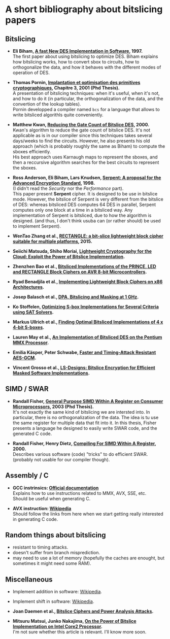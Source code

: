 # A short bibliography about bitslicing papers

## Bitslicing

- __Eli Biham, [A fast New DES Implementation in Software](http://www.cs.technion.ac.il/users/wwwb/cgi-bin/tr-get.cgi/1997/CS/CS0891.pdf), 1997.__  
  The first paper about using bitslicing to optimize DES. 
  Biham explains how bitslicing works, how to convert sbox to circuits, how to orthogonalize the data, and how it behaves with the different modes of operation of DES.
  
- __Thomas Pornin, [Implantation et optimisation des primitives cryptographiques](http://www.bolet.org/~pornin/2001-phd-pornin.pdf), Chapitre 3, 2001 (Phd Thesis).__  
  A presentation of bitslicing techniques: when it's useful, when it's not, and how to do it (in particular, the orthogonalization of the data, and the convertion of the lookup tables).  
  Pornin developped a compiler named `bcs` for a language that allows to write bitsliced algorithls quite conveniently.
  
- __Matthew Kwan, [Reducing the Gate Count of Bitslice DES](http://fgrieu.free.fr/Mattew%20Kwan%20-%20Reducing%20the%20Gate%20Count%20of%20Bitslice%20DES.pdf), 2000.__  
  Kwan's algorithm to reduce the gate count of bitslice DES. It's not applicable as is in our compiler since this techniques takes several days/weeks to find the circuits. However, he also presents his old approach (which is probably roughly the same as Biham) to compute the sboxes efficiently.  
  His best approach uses Karnaugh maps to represent the sboxes, and then a reccursive algorithm searches for the best circuits to represent the sboxes.  
  
- __Ross Anderson, Eli Biham, Lars Knudsen, [Serpent: A proposal for the Advanced Encryption Standard](http://www.cl.cam.ac.uk/~rja14/Papers/serpent.pdf), 1998.__  
  (I didn't read the *Security* nor the *Performance* part).  
  This paper present __Serpent__ cipher. It is designed to be use in bitslice mode. However, the bitslice of Serpent is very different from the bitslice of DES: whereas bitsliced DES computes 64 DES in parallel, Serpent computes only one block at a time in a bitsliced way. Any implementation of Serpent is bitsliced, due to how the algorithm is designed. (and thus, I don't think usuba can (or rather should) be used to implement Serpent).
  
- __WenTao Zhang et al., [RECTANGLE: a bit-slice lightweight block cipher suitable for multiple platforms](https://eprint.iacr.org/2014/084.pdf), 2015.__

- __Seiichi Matsuda, Shiho Moriai, [Lightweight Cryptography for the Cloud:
Exploit the Power of Bitslice Implementation](http://www.iacr.org/archive/ches2012/74280406/74280406.pdf).__

- __Zhenzhen Bao et al., [Bitsliced Implementations of the PRINCE, LED and RECTANGLE Block
Ciphers on AVR 8-bit Microcontrollers](http://eprint.iacr.org/2015/1118.pdf).__

- __Ryad Benadjila et al., [Implementing Lightweight Block Ciphers on x86 Architectures](https://eprint.iacr.org/2013/445.pdf).__

- __Josep Balasch et al., [DPA, Bitslicing and Masking at 1 GHz](https://eprint.iacr.org/2015/727.pdf).__

- __Ko Stoffelen, [Optimizing S-box Implementations for Several Criteria using SAT Solvers](http://eprint.iacr.org/2016/198.pdf).__

- __Markus Ullrich et al., [Finding Optimal Bitsliced Implementations of 4 x 4-bit S-boxes](http://skew2011.mat.dtu.dk/proceedings/Finding%20Optimal%20Bitsliced%20Implementations%20of%204%20to%204-bit%20S-boxes.pdf).__

- __Lauren May et al., [An Implementation of Bitsliced DES on the Pentium MMX Processor](http://taz.newffr.com/TAZ/Cryptologie/hash-lib-algo/des/acisp2000-lyta.pdf).__

- __Emilia Käsper, Peter Schwabe, [Faster and Timing-Attack Resistant AES-GCM](https://lirias.kuleuven.be/bitstream/123456789/244793/2/article-1261.pdf).__

- __Vincent Grosso et al., [LS-Designs: Bitslice Encryption for Efficient Masked Software Implementations](http://link.springer.com/chapter/10.1007/978-3-662-46706-0_2).__
  
## SIMD / SWAR
  
- __Randall Fisher, [General Purpose SIMD Within A Register on Consumer Microprocessors](http://aggregate.org/SWAR/Dis/dissertation.pdf), 2003 (Phd Thesis).__  
  It's not exactly the same kind of bitslicing we are intersted into. In particular, there is no orthogonalization of the data. The idea is tu use the same register for multiple data that fit into it.
  In this thesis, Fisher presents a language he designed to easily write SWAR code, and the generated C code.
  
- __Randall Fisher, Henry Dietz, [Compiling For SIMD Within A Register](http://citeseerx.ist.psu.edu/viewdoc/download?doi=10.1.1.27.9067&rep=rep1&type=pdf), 2000.__  
  Describes various software (code) "tricks" to do efficient SWAR. (probably not usable for our compiler though).
 

## Assembly / C

- __GCC instrinsics: [Official documentation](https://gcc.gnu.org/onlinedocs/gcc-4.8.5/gcc/X86-Built-in-Functions.html)__  
  Explains how to use instructions related to MMX, AVX, SSE, etc.  
  Should be useful when generating C.
  
- __AVX instruction: [Wikipedia](https://en.wikipedia.org/wiki/Advanced_Vector_Extensions)__  
  Should follow the links from here when we start getting really interested in generating C code. 


## Random things about bitslicing

- resistant to timing attacks.
- doesn't suffer from branch misprediction.
- may need to use a lot of memory (hopefully the caches are enought, but sometimes it might need some RAM).


## Miscellaneous

- Implement addition in software: [Wikipedia](https://en.wikipedia.org/wiki/Adder_%28electronics%29).

- Implement shift in software: [Wikipedia](https://en.wikipedia.org/wiki/Barrel_shifter). 

- __Joan Daemen et al., [Bitslice Ciphers and Power Analysis Attacks](http://gva.noekeon.org/papers/2000-FSE-DPV.pdf).__

- __Mitsuru Matsui, Junko Nakajima, [On the Power of Bitslice Implementation on Intel Core2 Processor](http://download.springer.com/static/pdf/326/chp%253A10.1007%252F978-3-540-74735-2_9.pdf?originUrl=http%3A%2F%2Flink.springer.com%2Fchapter%2F10.1007%2F978-3-540-74735-2_9&token2=exp=1489076654~acl=%2Fstatic%2Fpdf%2F326%2Fchp%25253A10.1007%25252F978-3-540-74735-2_9.pdf%3ForiginUrl%3Dhttp%253A%252F%252Flink.springer.com%252Fchapter%252F10.1007%252F978-3-540-74735-2_9*~hmac=ab39f56ffc1f9d1fbfe73fcf59f27d8a8d2633b562a2a083c366a9d69ef1060e).__  
  I'm not sure whether this article is relevant. I'll know more soon.
